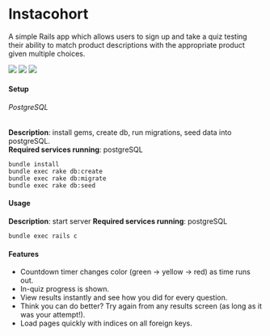 # Instacohort

A simple Rails app which allows users to sign up and take a quiz testing their ability to match product descriptions with the appropriate product given multiple choices.

![](https://s3.amazonaws.com/uploads.hipchat.com/8718/20466/t7Bx79oTrcqsmQv/Screen%20Shot%202014-07-15%20at%204.28.08%20PM.png)
![](https://s3.amazonaws.com/uploads.hipchat.com/8718/20466/op2LolYTRD3axXD/Screen%20Shot%202014-07-15%20at%204.29.11%20PM.png)
![](https://s3.amazonaws.com/uploads.hipchat.com/8718/20466/DRNr6Ee7MS5Dfdl/Screen%20Shot%202014-07-15%20at%204.28.27%20PM.png)


#### Setup

###### PostgreSQL
**Description**: install gems, create db, run migrations, seed data into postgreSQL.  
**Required services running**: postgreSQL

```
bundle install
bundle exec rake db:create
bundle exec rake db:migrate
bundle exec rake db:seed
```

#### Usage
**Description**: start server
**Required services running**: postgreSQL

```
bundle exec rails c
```

#### Features
* Countdown timer changes color (green -> yellow -> red) as time runs out.
* In-quiz progress is shown.
* View results instantly and see how you did for every question.
* Think you can do better? Try again from any results screen (as long as it was your attempt!).
* Load pages quickly with indices on all foreign keys.